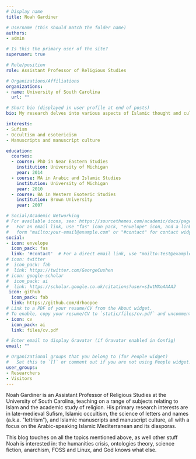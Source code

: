 ```yaml
---
# Display name
title: Noah Gardiner

# Username (this should match the folder name)
authors:
- admin

# Is this the primary user of the site?
superuser: true

# Role/position
role: Assistant Professor of Religious Studies

# Organizations/Affiliations
organizations:
- name: University of South Carolina
  url: ""

# Short bio (displayed in user profile at end of posts)
bio: My research delves into various aspects of Islamic thought and culture, particularly with regard to the late-medieval Arabic-speaking Mediterranean.

interests:
- Sufism
- Occultism and esotericism
- Manuscripts and manuscript culture

education:
  courses:
  - course: PhD in Near Eastern Studies
    institution: University of Michigan
    year: 2014
  - course: MA in Arabic and Islamic Studies
    institution: University of Michigan
    year: 2010
  - course: BA in Western Esoteric Studies
    institution: Brown University
    year: 2007

# Social/Academic Networking
# For available icons, see: https://sourcethemes.com/academic/docs/page-builder/#icons
#   For an email link, use "fas" icon pack, "envelope" icon, and a link in the
#   form "mailto:your-email@example.com" or "#contact" for contact widget.
social:
- icon: envelope
  icon_pack: fas
  link: '#contact'  # For a direct email link, use "mailto:test@example.org".
# icon: twitter
#  icon_pack: fab
#  link: https://twitter.com/GeorgeCushen
# icon: google-scholar
#  icon_pack: ai
#  link: https://scholar.google.co.uk/citations?user=sIwtMXoAAAAJ
 icon: github
  icon_pack: fab
  link: https://github.com/drhoopoe
# Link to a PDF of your resume/CV from the About widget.
# To enable, copy your resume/CV to `static/files/cv.pdf` and uncomment the lines below.
- icon: cv
  icon_pack: ai
  link: files/cv.pdf

# Enter email to display Gravatar (if Gravatar enabled in Config)
email: ""

# Organizational groups that you belong to (for People widget)
#   Set this to `[]` or comment out if you are not using People widget.
user_groups:
- Researchers
- Visitors
---
```


Noah Gardiner is an Assistant Professor of Religious Studies at the University of South Carolina, teaching on a range of subjects relating to Islam and the academic study of religion. His primary research interests are in late-medieval Sufism, Islamic occultism, the science of letters and names (a.k.a. "lettrism"), and Islamic manuscripts and manuscript culture, all with a focus on the Arabic-speaking Islamic Mediterranean and its diasporas.

This blog touches on all the topics mentioned above, as well other stuff Noah is interested in: the humanities crisis, ontologies theory, science fiction, anarchism, FOSS and Linux, and God knows what else.
